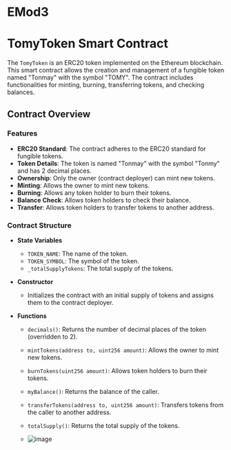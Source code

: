 # EMod3

# TomyToken Smart Contract

The `TomyToken` is an ERC20 token implemented on the Ethereum blockchain. This smart contract allows the creation and management of a fungible token named "Tonmay" with the symbol "TOMY". The contract includes functionalities for minting, burning, transferring tokens, and checking balances.

## Contract Overview

### Features

- **ERC20 Standard**: The contract adheres to the ERC20 standard for fungible tokens.
- **Token Details**: The token is named "Tonmay" with the symbol "Tonmy" and has 2 decimal places.
- **Ownership**: Only the owner (contract deployer) can mint new tokens.
- **Minting**: Allows the owner to mint new tokens.
- **Burning**: Allows any token holder to burn their tokens.
- **Balance Check**: Allows token holders to check their balance.
- **Transfer**: Allows token holders to transfer tokens to another address.

### Contract Structure

- **State Variables**
  - `TOKEN_NAME`: The name of the token.
  - `TOKEN_SYMBOL`: The symbol of the token.
  - `_totalSupplyTokens`: The total supply of the tokens.

- **Constructor**
  - Initializes the contract with an initial supply of tokens and assigns them to the contract deployer.

- **Functions**
  - `decimals()`: Returns the number of decimal places of the token (overridden to 2).
  - `mintTokens(address to, uint256 amount)`: Allows the owner to mint new tokens.
  - `burnTokens(uint256 amount)`: Allows token holders to burn their tokens.
  - `myBalance()`: Returns the balance of the caller.
  - `transferTokens(address to, uint256 amount)`: Transfers tokens from the caller to another address.
  - `totalSupply()`: Returns the total supply of the tokens.
 
  - ![image](https://github.com/user-attachments/assets/93d54ed4-facd-446e-ac36-9ba798228d7f)

